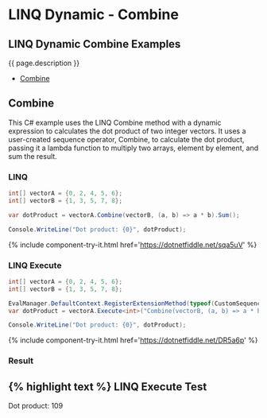 # LINQ Dynamic - Combine

## LINQ Dynamic Combine Examples
{{ page.description }}

- [Combine](#combine)

## Combine
This C# example uses the LINQ Combine method with a dynamic expression to calculates the dot product of two integer vectors. It uses a user-created sequence operator, Combine, to calculate the dot product, passing it a lambda function to multiply two arrays, element by element, and sum the result.

### LINQ
```csharp
int[] vectorA = {0, 2, 4, 5, 6};
int[] vectorB = {1, 3, 5, 7, 8};

var dotProduct = vectorA.Combine(vectorB, (a, b) => a * b).Sum();

Console.WriteLine("Dot product: {0}", dotProduct);
```
{% include component-try-it.html href='https://dotnetfiddle.net/sqa5uV' %}

### LINQ Execute
```csharp
int[] vectorA = {0, 2, 4, 5, 6};
int[] vectorB = {1, 3, 5, 7, 8};

EvalManager.DefaultContext.RegisterExtensionMethod(typeof(CustomSequenceOperators));
var dotProduct = vectorA.Execute<int>("Combine(vectorB, (a, b) => a * b).Sum()", new {vectorB});

Console.WriteLine("Dot product: {0}", dotProduct);
```
{% include component-try-it.html href='https://dotnetfiddle.net/DR5a6p' %}

### Result
{% highlight text %}
LINQ Execute Test
------------------------------
Dot product: 109

```
